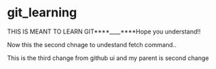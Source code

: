 # git_learning

THIS IS MEANT TO LEARN GIT****\_\_\_\_****Hope you understand!!

Now this the second chnage to undestand fetch command..

This is the third change from github ui and  my parent is second change
